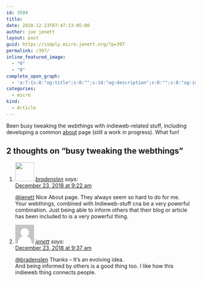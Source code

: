 ```yaml
---
id: 3504
title: 
date: 2018-12-23T07:47:13-05:00
author: joe jenett
layout: post
guid: https://simply.micro.jenett.org/?p=397
permalink: /397/
inline_featured_image:
  - "0"
  - "0"
complete_open_graph:
  - 'a:7:{s:8:"og:title";s:0:"";s:14:"og:description";s:0:"";s:8:"og:image";s:0:"";s:7:"og:type";s:0:"";s:12:"twitter:card";s:7:"summary";s:19:"twitter:description";s:0:"";s:15:"twitter:creator";s:0:"";}'
categories:
  - micro
kind:
  - Article
---
```

Been busy tweaking the _webthings_ with indieweb-related stuff, including developing a common [about](https://jenett.org/) page (still a work in progress). What fun!

<h2 id="comments-title">2 thoughts on “<span>busy tweaking the webthings</span>”		</h2>


<ol class="commentlist">
<li class="comment even thread-even depth-1 u-comment h-cite h-entry p-comment" id="li-comment-346">
<article id="comment-346" class="comment " itemprop="comment" itemscope="" itemtype="http://schema.org/Comment">
<footer>
<address class="comment-author p-author author vcard hcard h-card" itemprop="creator" itemscope="" itemtype="http://schema.org/Person">
<img alt="" src="https://micro.blog/bradenslen/avatar.jpg" srcset="https://micro.blog/bradenslen/avatar.jpg 2x" class="avatar avatar-50 photo avatar-default local-avatar u-photo" itemprop="image" loading="lazy" width="50" height="50">				<cite class="fn p-name" itemprop="name"><a href="https://micro.blog/bradenslen" rel="external nofollow ugc" class="u-url url">bradenslen</a></cite> <span class="says">says:</span>					</address>
<!-- .comment-author .vcard -->

<div class="comment-meta commentmetadata">
<a href="https://micro.blog/bradenslen/1531337"><time class="updated published dt-updated dt-published" datetime="2018-12-23T09:22:56-05:00" itemprop="datePublished dateModified dateCreated">
December 23, 2018 at 9:22 am						</time></a>
</div>
<!-- .comment-meta .commentmetadata -->
</footer>

<div class="comment-content e-content p-summary p-name" itemprop="text name description">
<p><a href="https://micro.blog/jenett" rel="nofollow ugc">@jenett</a> Nice About page.  They always seem so hard to do for me.<br>
Your webthings, combined with Indieweb-stuff cna be a very powerful combination.  Just being able to inform others that their blog or article has been included to is a very powerful thing.</p>
</div>

<div class="reply">
</div>
<!-- .reply -->
</article><!-- #comment-## -->
</li>
<!-- #comment-## -->
<li class="comment odd alt thread-odd thread-alt depth-1 u-comment h-cite h-entry p-comment" id="li-comment-347">
<article id="comment-347" class="comment " itemprop="comment" itemscope="" itemtype="http://schema.org/Comment">
<footer>
<address class="comment-author p-author author vcard hcard h-card" itemprop="creator" itemscope="" itemtype="http://schema.org/Person">
<img alt="" src="/wp-content/plugins/webmention/img/mm.jpg" srcset="/wp-content/plugins/webmention/img/mm.jpg 2x" class="avatar avatar-50 photo avatar-default u-photo" itemprop="image" loading="lazy" width="50" height="50">				<cite class="fn p-name" itemprop="name"><a href="https://micro.blog/jenett" rel="external nofollow ugc" class="u-url url">jenett</a></cite> <span class="says">says:</span>					</address>
<!-- .comment-author .vcard -->

<div class="comment-meta commentmetadata">
<a href="https://micro.blog/jenett/1531448"><time class="updated published dt-updated dt-published" datetime="2018-12-23T09:37:48-05:00" itemprop="datePublished dateModified dateCreated">
December 23, 2018 at 9:37 am						</time></a>
</div>
<!-- .comment-meta .commentmetadata -->
</footer>

<div class="comment-content e-content p-summary p-name" itemprop="text name description">
<p><a href="https://micro.blog/bradenslen" rel="nofollow ugc">@bradenslen</a> Thanks – It’s an evolving idea.<br>
And being informed by others is a good thing too. I like how this indieweb thing connects people.</p></div></article></li></ol>